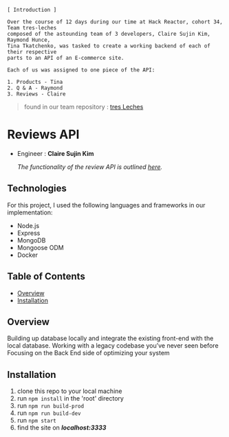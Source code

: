 ```
[ Introduction ]

Over the course of 12 days during our time at Hack Reactor, cohort 34, Team tres-leches 
composed of the astounding team of 3 developers, Claire Sujin Kim, Raymond Hunce, 
Tina Tkatchenko, was tasked to create a working backend of each of their respective 
parts to an API of an E-commerce site. 

Each of us was assigned to one piece of the API:

1. Products - Tina
2. Q & A - Raymond  
3. Reviews - Claire
```
> found in our team repository : [tres Leches](https://github.com/hrnyc34-SDC-tresLeches)

# Reviews API

- Engineer : **Claire Sujin Kim**

  _The functionality of the review API is outlined [here](https://gist.github.com/trentgoing/d69849d6c16b82d279ffc4ecd127f49f#file-reviews-md)._

## Technologies
For this project, I used the following languages and frameworks in our implementation:
- Node.js
- Express
- MongoDB
- Mongoose ODM
- Docker

## Table of Contents

- [Overview](#overview)
- [Installation](#installation)


## Overview 
Building up database locally and integrate the existing front-end with the local database.
Working with a legacy codebase you’ve never seen before
Focusing on the Back End side of optimizing your system

## Installation
  1. clone this repo to your local machine
  2. run ```npm install``` in the 'root' directory
  2. run ```npm run build-prod```
  3. run ```npm run build-dev```
  4. run ```npm start```
  5. find the site on ***localhost:3333***

